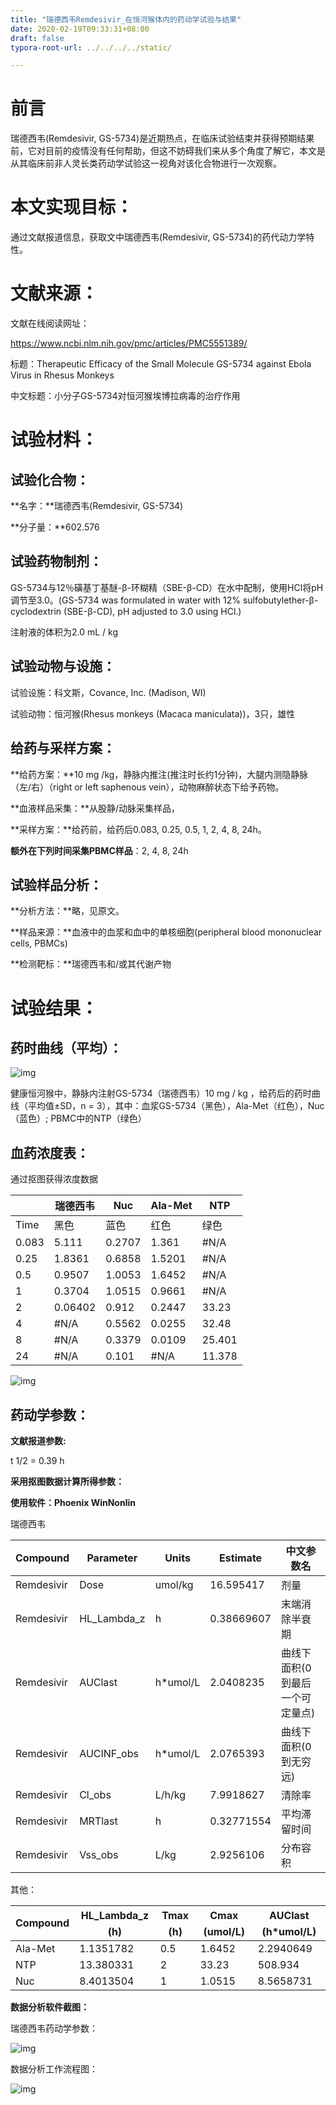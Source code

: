 ```yaml
---
title: "瑞德西韦Remdesivir_在恒河猴体内的药动学试验与结果"
date: 2020-02-19T09:33:31+08:00
draft: false
typora-root-url: ../../../../static/

---
```


<!--toc-->

# 前言

瑞德西韦(Remdesivir, GS-5734)是近期热点，在临床试验结束并获得预期结果前，它对目前的疫情没有任何帮助，但这不妨碍我们来从多个角度了解它，本文是从其临床前非人灵长类药动学试验这一视角对该化合物进行一次观察。

# 本文实现目标：

通过文献报道信息，获取文中瑞德西韦(Remdesivir, GS-5734)的药代动力学特性。

# 文献来源：

文献在线阅读网址：

https://www.ncbi.nlm.nih.gov/pmc/articles/PMC5551389/

标题：Therapeutic Efficacy of the Small Molecule GS-5734 against Ebola Virus in Rhesus Monkeys

中文标题：小分子GS-5734对恒河猴埃博拉病毒的治疗作用

# 试验材料：

## 试验化合物：

**名字：**瑞德西韦(Remdesivir, GS-5734)

**分子量：**602.576

## 试验药物制剂：

GS-5734与12％磺基丁基醚-β-环糊精（SBE-β-CD）在水中配制，使用HCl将pH调节至3.0。(GS-5734 was formulated in water with 12% sulfobutylether-β-cyclodextrin (SBE-β-CD), pH adjusted to 3.0 using HCl.)

注射液的体积为2.0 mL / kg

## 试验动物与设施：

试验设施：科文斯，Covance, Inc. (Madison, WI)

试验动物：恒河猴(Rhesus monkeys (Macaca maniculata))，3只，雄性

## 给药与采样方案：

**给药方案：**10 mg /kg，静脉内推注(推注时长约1分钟)，大腿内测隐静脉（左/右）（right or left saphenous vein），动物麻醉状态下给予药物。

**血液样品采集：**从股静/动脉采集样品，

**采样方案：**给药前，给药后0.083, 0.25, 0.5, 1, 2, 4, 8, 24h。

**额外在下列时间采集PBMC样品**：2, 4, 8, 24h

 

## 试验样品分析：

**分析方法：**略，见原文。

**样品来源：**血液中的血浆和血中的单核细胞(peripheral blood mononuclear cells, PBMCs)

**检测靶标：**瑞德西韦和/或其代谢产物

# 试验结果：

## 药时曲线（平均）：

![img](/images/瑞德西韦Remdesivir_在恒河猴体内的药动学试验与结果/clip_image002.jpg)

健康恒河猴中，静脉内注射GS-5734（瑞德西韦）10 mg / kg ，给药后的药时曲线（平均值±SD，n = 3），其中：血浆GS-5734（黑色），Ala-Met（红色），Nuc（蓝色）; PBMC中的NTP（绿色）

## 血药浓度表：

通过抠图获得浓度数据

|       | 瑞德西韦 | Nuc    | Ala-Met | NTP    |
| ----- | -------- | ------ | ------- | ------ |
| Time  | 黑色     | 蓝色   | 红色    | 绿色   |
| 0.083 | 5.111    | 0.2707 | 1.361   | #N/A   |
| 0.25  | 1.8361   | 0.6858 | 1.5201  | #N/A   |
| 0.5   | 0.9507   | 1.0053 | 1.6452  | #N/A   |
| 1     | 0.3704   | 1.0515 | 0.9661  | #N/A   |
| 2     | 0.06402  | 0.912  | 0.2447  | 33.23  |
| 4     | #N/A     | 0.5562 | 0.0255  | 32.48  |
| 8     | #N/A     | 0.3379 | 0.0109  | 25.401 |
| 24    | #N/A     | 0.101  | #N/A    | 11.378 |

 

![img](/images/瑞德西韦Remdesivir_在恒河猴体内的药动学试验与结果/clip_image004.jpg)

## 药动学参数：

**文献报道参数:**

t 1/2 = 0.39 h

**采用抠图数据计算所得参数：**

**使用软件：Phoenix WinNonlin**

瑞德西韦

| Compound   | Parameter   | Units    | Estimate   | 中文参数名                      |
| ---------- | ----------- | -------- | ---------- | ------------------------------- |
| Remdesivir | Dose        | umol/kg  | 16.595417  | 剂量                            |
| Remdesivir | HL_Lambda_z | h        | 0.38669607 | 末端消除半衰期                  |
| Remdesivir | AUClast     | h*umol/L | 2.0408235  | 曲线下面积(0到最后一个可定量点) |
| Remdesivir | AUCINF_obs  | h*umol/L | 2.0765393  | 曲线下面积(0到无穷远)           |
| Remdesivir | Cl_obs      | L/h/kg   | 7.9918627  | 清除率                          |
| Remdesivir | MRTlast     | h        | 0.32771554 | 平均滞留时间                    |
| Remdesivir | Vss_obs     | L/kg     | 2.9256106  | 分布容积                        |

 

其他：

| Compound | HL_Lambda_z  (h) | Tmax  (h) | Cmax  (umol/L) | AUClast  (h*umol/L) |
| -------- | ---------------- | --------- | -------------- | ------------------- |
| Ala-Met  | 1.1351782        | 0.5       | 1.6452         | 2.2940649           |
| NTP      | 13.380331        | 2         | 33.23          | 508.934             |
| Nuc      | 8.4013504        | 1         | 1.0515         | 8.5658731           |

 

**数据分析软件截图：**

 

瑞德西韦药动学参数：

![img](/images/瑞德西韦Remdesivir_在恒河猴体内的药动学试验与结果/clip_image006.jpg)

数据分析工作流程图：

![img](/images/瑞德西韦Remdesivir_在恒河猴体内的药动学试验与结果/clip_image008.jpg)

 